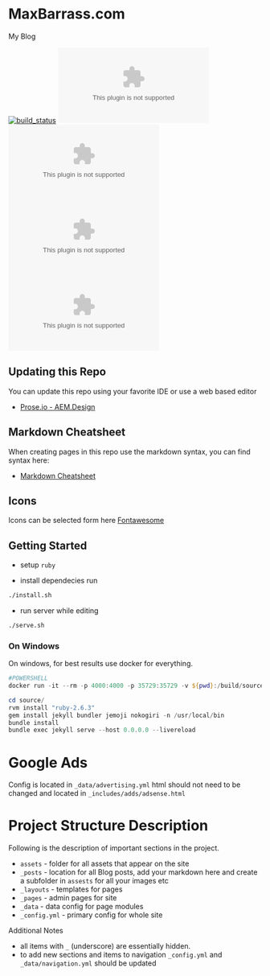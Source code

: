 # MaxBarrass.com
My Blog

[![build_status](https://github.com/wildone/maxbarrass.com/workflows/ci/badge.svg)](https://github.com/wildone/maxbarrass.com/actions?workflow=ci)
[![github license](https://img.shields.io/github/license/wildone/maxbarrass.com)](https://github.com/wildone/maxbarrass.com) 
[![github issues](https://img.shields.io/github/issues/wildone/maxbarrass.com)](https://github.com/wildone/maxbarrass.com) 
[![github last commit](https://img.shields.io/github/last-commit/wildone/maxbarrass.com)](https://github.com/wildone/maxbarrass.com) 
[![github repo size](https://img.shields.io/github/repo-size/wildone/maxbarrass.com)](https://github.com/wildone/maxbarrass.com) 


## Updating this Repo

You can update this repo using your favorite IDE or use a web based editor

* [Prose.io - AEM.Design](http://prose.io/#wildone/maxbarrass.com/tree/master)

## Markdown Cheatsheet

When creating pages in this repo use the markdown syntax, you can find syntax here:

* [Markdown Cheatsheet](https://github.com/adam-p/markdown-here/wiki/Markdown-Cheatsheet)

## Icons

Icons can be selected form here [Fontawesome](http://fontawesome.io/icons/)

## Getting Started

* setup ```ruby```

* install dependecies run

```bash
./install.sh
```

* run server while editing

```bash
./serve.sh
```

### On Windows

On windows, for best results use docker for everything.

```powershell
#POWERSHELL
docker run -it --rm -p 4000:4000 -p 35729:35729 -v ${pwd}:/build/source:rw aemdesign/centos-java-buildpack bash --login

cd source/
rvm install "ruby-2.6.3"
gem install jekyll bundler jemoji nokogiri -n /usr/local/bin
bundle install
bundle exec jekyll serve --host 0.0.0.0 --livereload

```


# Google Ads

Config is located in `_data/advertising.yml` html should not need to be changed and located in `_includes/adds/adsense.html`

# Project Structure Description

Following is the description of important sections in the project. 

* `assets` - folder for all assets that appear on the site
* `_posts` - location for all Blog posts, add your markdown here and create a subfolder in `assests` for all your images etc
* `_layouts` - templates for pages
* `_pages` - admin pages for site
* `_data` - data config for page modules
* `_config.yml` - primary config for whole site

Additional Notes

* all items with `_` (underscore) are essentially hidden.
* to add new sections and items to navigation `_config.yml` and `_data/navigation.yml` should be updated
